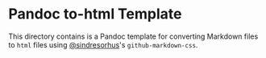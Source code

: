 # Pandoc to-html Template

This directory contains is a Pandoc template for converting Markdown files to
`html` files using
[@sindresorhus](https://github.com/sindresorhus/github-markdown-css.git)'s
`github-markdown-css`.
